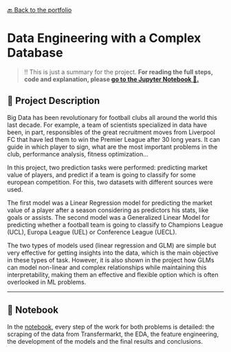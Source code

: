 [🔙 Back to the portfolio](https://jorcamar.github.io)

# Data Engineering with a Complex Database

> ‼️ This is just a summary for the project. **For reading the full steps, code and explanation, please [go to the Jupyter Notebook 📙.](notebooks/lr-transfermarkt.html)**


## 📖 Project Description

Big Data has been revolutionary for football clubs all around the world this last decade. For example, a team of scientists specialized in data have been, in part, responsibles of the great recruitment moves from Liverpool FC that have led them to win the Premier League after 30 long years. It can guide in which player to sign, what are the most important problems in the club, performance analysis, fitness optimization...

In this project, two prediction tasks were performed: predicting market value of players, and predict if a team is going to classify for some european competition. For this, two datasets with different sources were used. 

The first model was a Linear Regression model for predicting the market value of a player after a season considering as predictors his stats, like goals or assists. The second model was a Generalized Linear Model for predicting whether a football team is going to classify to Champions League (UCL), Europa League (UEL) or Conference League (UECL). 

The two types of models used (linear regression and GLM) are simple but very effective for getting insights into the data, which is the main objective in these types of task. However, it is also shown in the project how GLMs can model non-linear and complex relationships while maintaining this interpretability, making them an effective and flexible option which is often overlooked in ML problems.


---

## 📙 Notebook

In the [notebook](notebooks/lr-transfermarkt.html), every step of the work for both problems is detailed: the scraping of the data from Transfermarkt, the EDA, the feature engineering, the development of the models and the final results and conclusions.